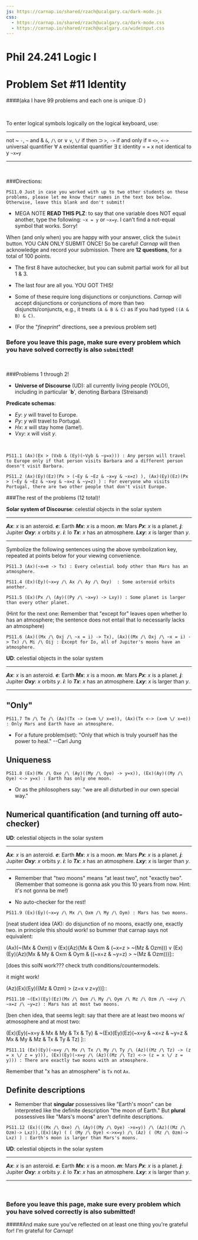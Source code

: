 ```yaml
---
js: https://carnap.io/shared/rzach@ucalgary.ca/dark-mode.js
css: 
  - https://carnap.io/shared/rzach@ucalgary.ca/dark-mode.css
  - https://carnap.io/shared/rzach@ucalgary.ca/wideinput.css
---
```


# Phil 24.241 Logic I
# Problem Set \#11 Identity

####(aka I have 99 problems and each one is unique :D )

<br />

<!---

(4+6)+(4+6)+6+6+6+6+14*4  = 100

alternate would be 52+12*4

note that must use system LogicBookPDE, for identity symbols to render! LogicBookPD doesn't support identity! 

This is problem set 11 for MIT Fall 2022 Logic I, 24.241. Four of the problems come from Jtapp 303 Winter 2019 PS 8. Other five come from Zach PS9, modified for LogicBookSD system (so not allowed to ever post solutions to these!)

Description for students: Problem Set 11! Schematization in Quantifer Logic with Identity. Due Saturday, November 26th by 7pm Eastern. 

Comments to self can be entered with [blah blah]:: or [](blah blah). Former needs an empty space before the line! 

-->

To enter logical symbols logically on the logical keyboard, use:

------------------------- -----------------------------
not ~                     `-`, `~`
and &                       `&`, `/\`
or $\lor$                       `v`, `\/`
if then $\supset$                  `>`, `->`
if and only if ≡           `<>`, `<->`
universal quantifier ∀    `A`
existential quantifier ∃  `E` 
identity =                `=`
x not identical to y                `~x=y`
------------------------- -----------------------------

<br />

###Directions:

```{.QualitativeProblem .ShortAnswer points=0}
PS11.0 Just in case you worked with up to two other students on these problems, please let me know their names in the text box below. Otherwise, leave this blank and don't submit! 
```
- MEGA NOTE **READ THIS PLZ**: to say that one variable does NOT equal another, type the following: `~x = y` or `~x=y`. I can't find a not-equal symbol that works. Sorry!

When (and only when) you are happy with your answer, click the `Submit`
button. YOU CAN ONLY SUBMIT ONCE! So be careful! *Carnap* will then acknowledge and record your submission. There are **12 questions**, for a total of 100 points. 

- The first 8 have autochecker, but you can submit partial work for all but 1 $\&$ 3.
- The last four are all you. YOU GOT THIS! 

- Some of these require long disjunctions or conjunctions. *Carnap*
  will accept disjunctions or conjunctions of more than two
  disjuncts/conjuncts, e.g., it treats `(A & B & C)` as if you had
  typed `((A & B) & C)`.
- (For the "*fineprint*" directions, see a previous problem set)

[As always, you only get to submit once, and you MUST click `Submit` in order for your answer to be recorded.]::


### Before you leave this page, make sure every problem which you have solved correctly is also `submit`ted!

<br />

###Problems 1 through 2! 

- **Universe of Discourse** (UD): all currently living people (YOLO!), including in particular `**b**', denoting Barbara (Streisand) 


**Predicate schemas**:

- $Ey$:	$y$ will travel to Europe.   
- $Py$:	$y$ will travel to Portugal.         
- $Hx$:	$x$ will stay home (lame!).     
- $Vxy$:	$x$ will visit $y$.         

<br />

[note that Carnap also accepts the following, since quantifiers commute across a conditional when in the consequent: 
(Ax)(Ey)((Ex > (Vxb &(~Vyb & ~y=x))))   ]::

[JTapp PS8 3a]::

~~~{.Translate .FOL system="LogicBookPDE" points=4}
PS11.1 (Ax)(Ex > (Vxb & (Ey)(~Vyb & ~y=x))) : Any person will travel to Europe only if that person visits Barbara and a different person doesn't visit Barbara.
~~~

[easy one! so include. can also have it in the form (Ax)(Px > (Ey)(Ez)((~Ey & ~Ez & ~x=y & ~x=z) )). Since the quantifiers commute across conditional when in the CONSEQUENT. 
So carnap also accepts the following:
(Ax)(Px > (Ey)(Ez)((~Ey & ~Ez & ~x=y & ~x=z)) )  ]::

[JTapp PS8 3d]::

~~~{.Translate .FOL system="LogicBookPDE" options="exam" points=6}
PS11.2 (Ax)(Ey)(Ez)(Px > (~Ey & ~Ez & ~x=y & ~x=z) ), (Ax)(Ey)(Ez)(Px > (~Ey & ~Ez & ~x=y & ~x=z & ~y=z) ) : For everyone who visits Portugal, there are two other people that don't visit Europe.
~~~



###The rest of the problems (12 total)!  



**Solar system of Discourse**: celestial objects in the solar system

------------- ----------------------- ------------- --------
**$Ax$**:         $x$ is an asteroid.      **$e$**:           Earth
**$Mx$**:         $x$ is a moon.            **$m$**:           Mars
**$Px$**:         $x$ is a planet.         **$j$**:                Jupiter
**$Oxy$**:       $x$ orbits $y$.	       **$i$**:           Io
**$Tx$**:     $x$ has an atmosphere.
**$Lxy$**:     $x$ is larger than $y$.
------------- ----------------------- ------------- --------

Symbolize the following sentences using the above symbolization key, repeated at points below for your viewing convenience. 


[Zach PS9.1 ]::

~~~{.Translate .FOL system="LogicBookPDE" points=4}
PS11.3 (Ax)(~x=m -> Tx) : Every celestial body other than Mars has an atmosphere.
~~~

[Zach PS9.2 ]::

~~~{.Translate .FOL system="LogicBookPDE" options="exam" points=6}
PS11.4 (Ex)(Ey)(~x=y /\ Ax /\ Ay /\ Oxy)  : Some asteroid orbits another.
~~~

[Zach PS9.3 ]::

~~~{.Translate .FOL system="LogicBookPDE" options="exam" points=6}
PS11.5 (Ex)(Px /\ (Ay)((Py /\ ~x=y) -> Lxy)) : Some planet is larger than every other planet.
~~~

(Hint for the next one: Remember that "except for" leaves open whether Io has an atmosphere; the sentence does not entail that Io necessarily lacks an atmosphere)

[Zach PS9.4 ]::

~~~{.Translate .FOL system="LogicBookPDE" options="exam" points=6}
PS11.6 (Ax)((Mx /\ Oxj /\ ~x = i) -> Tx), (Ax)((Mx /\ Oxj /\ ~x = i) -> Tx) /\ Mi /\ Oij : Except for Io, all of Jupiter's moons have an atmosphere.
~~~


**UD**: celestial objects in the solar system

------------- ----------------------- ------------- --------
**$Ax$**:         $x$ is an asteroid.      **$e$**:           Earth
**$Mx$**:         $x$ is a moon.            **$m$**:           Mars
**$Px$**:         $x$ is a planet.         **$j$**:                Jupiter
**$Oxy$**:       $x$ orbits $y$.	       **$i$**:           Io
**$Tx$**:     $x$ has an atmosphere.
**$Lxy$**:     $x$ is larger than $y$.
------------- ----------------------- ------------- --------

## "Only"

[Zach PS9.5 ]::

~~~{.Translate .FOL system="LogicBookPDE" options="exam" points=6}
PS11.7 Tm /\ Te /\ (Ax)(Tx -> (x=m \/ x=e)), (Ax)(Tx <-> (x=m \/ x=e)) : Only Mars and Earth have an atmosphere.
~~~

- For a future problem(set): "Only that which is truly yourself has the power to heal." --Carl Jung

[seems like comma between sentences allows you to include two logically distinct answers as correct; so that's neat! way to assign problems where there are ambiguities]::



## Uniqueness

[Zach PS9.7 ]::

~~~{.Translate .FOL system="LogicBookPDE" points=6}
PS11.8 (Ex)(Mx /\ Oxe /\ (Ay)((My /\ Oye) -> y=x)), (Ex)(Ay)((My /\ Oye) <-> y=x) : Earth has only one moon.
~~~

- Or as the philosophers say: "we are all disturbed in our own special way."

## Numerical quantification (and turning off auto-checker)

**UD**: celestial objects in the solar system

------------- ----------------------- ------------- --------
**$Ax$**:         $x$ is an asteroid.      **$e$**:           Earth
**$Mx$**:         $x$ is a moon.            **$m$**:           Mars
**$Px$**:         $x$ is a planet.         **$j$**:                Jupiter
**$Oxy$**:       $x$ orbits $y$.	       **$i$**:           Io
**$Tx$**:     $x$ has an atmosphere.
**$Lxy$**:     $x$ is larger than $y$.
------------- ----------------------- ------------- --------

- Remember that "two moons" means "at least two", not "exactly two". (Remember that someone is gonna ask you this 10 years from now. Hint: it's not gonna be me!)

- No auto-checker for the rest! 


[Zach PS9.9 ]::

~~~{.Translate .FOL system="LogicBookPDE" options="exam nocheck" points=14}
PS11.9 (Ex)(Ey)(~x=y /\ Mx /\ Oxm /\ My /\ Oym) : Mars has two moons.
~~~

[Zach PS9.11]::

[neat student idea (AK): do disjunction of no moons, exactly one, exactly two. in principle this should work! so bummer that carnap says not equivalent:

(Ax)(~(Mx & Oxm)) v (Ex)(Az)(Mx & Oxm & (~x=z > ~(Mz & Ozm))) v (Ex)(Ey)(Az)(Mx & My & Oxm & Oym & ((~x=z & ~y=z) > ~(Mz & Ozm)))]::

[does this solN work??? check truth conditions/countermodels. 

it might work!

(Az)(Ex)(Ey)((Mz & Ozm) > (z=x v z=y))]::

~~~{.Translate .FOL system="LogicBookPDE" options="exam nocheck" points=14}
PS11.10 ~(Ex)(Ey)(Ez)(Mx /\ Oxm /\ My /\ Oym /\ Mz /\ Ozm /\ ~x=y /\ ~x=z /\ ~y=z) : Mars has at most two moons.
~~~

[Zach PS9.12 ]::

[ben chen idea, that seems legit: say that there are at least two moons w/ atmosophere and at most two: 

(Ex)(Ey)(~x=y & Mx & My & Tx & Ty) & ~(Ex)(Ey)(Ez)(~x=y & ~x=z & ~y=z & Mx & My & Mz & Tx & Ty & Tz) ]::

~~~{.Translate .FOL system="LogicBookPDE" options="exam nocheck" points=14}
PS11.11 (Ex)(Ey)(~x=y /\ Mx /\ Tx /\ My /\ Ty /\ (Az)((Mz /\ Tz) -> (z = x \/ z = y))), (Ex)(Ey)(~x=y /\ (Az)((Mz /\ Tz) <-> (z = x \/ z = y))) : There are exactly two moons with an atmosphere.
~~~

Remember that "x has an atmosphere" is `Tx` not `Ax`.



## Definite descriptions

- Remember that **singular** possessives like "Earth's moon" can be
interpreted like the definite description "the moon of Earth."  But
**plural** possessives like "Mars's moon**s**" aren't definite
descriptions.


[Zach PS9.14]::

[interesting alternative solN:
(Ex)(Ay)(Mx & Oxe & (Az)((Mz & Oze) > z=x) & ((My & Oym) > Lxy))]::

~~~{.Translate .FOL system="LogicBookPDE" options="exam nocheck" points=14}
PS11.12 (Ex)(((Mx /\ Oxe) /\ (Ay)((My /\ Oye) ->x=y)) /\ (Az)((Mz /\ Ozm)-> Lxz)),(Ex)(Ay) ( ( (My /\ Oye) <->x=y) /\ (Az) ( (Mz /\ Ozm)-> Lxz) ) : Earth's moon is larger than Mars's moons.
~~~


**UD**: celestial objects in the solar system

------------- ----------------------- ------------- --------
**$Ax$**:         $x$ is an asteroid.      **$e$**:           Earth
**$Mx$**:         $x$ is a moon.            **$m$**:           Mars
**$Px$**:         $x$ is a planet.         **$j$**:                Jupiter
**$Oxy$**:       $x$ orbits $y$.	       **$i$**:           Io
**$Tx$**:     $x$ has an atmosphere.
**$Lxy$**:     $x$ is larger than $y$.
------------- ----------------------- ------------- --------

<br />

### Before you leave this page, make sure every problem which you have solved correctly is also submitted! 
#####And make sure you've reflected on at least one thing you're grateful for! I'm grateful for *Carnap*!
